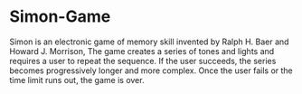 # Simon-Game
Simon is an electronic game of memory skill invented by Ralph H. Baer and Howard J. Morrison, The game creates a series of tones and lights and requires a user to repeat the sequence. If the user succeeds, the series becomes progressively longer and more complex. Once the user fails or the time limit runs out, the game is over.
